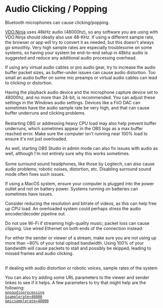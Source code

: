 # Audio Clicking / Popping

Bluetooth microphones can cause clicking/popping.

[VDO.Ninja](https://vdo.ninja/) uses 48kHz audio (48000hz), so any software you are using with VDO.Ninja should ideally also use 48-KHz. If using a different sample rate, the browser or app will try to convert it as needed, but this doesn't always go smoothly. Very high sample rates are especially troublesome on some systems, so having your system be end-to-end setup in 48khz audio is suggested and reduce any additional audio processing overhead.

If using any virtual audio cables or pro audio gear, try to increase the audio buffer packet sizes, as buffer-under issues can cause audio distortion. Too small an audio buffer on some mic preamps or virtual audio cables can lead to clicking or distortion.

Having the playback audio device and the microphone capture device set to 48000hz, and no more than 24-bit, is recommended. You can adjust these settings in the Windows audio settings. Devices like a FiiO DAC can sometimes have the audio sample rate be very high, and that can cause buffer underruns and clicking problems.\
\
Restarting OBS or addressing heavy CPU load may also help prevent buffer underruns, which sometimes appear in the OBS logs as a max buffer reached error.  Make sure the computer isn't running near 100% load to ensure it's not just overloaded. &#x20;

As well, starting OBS Studio in admin mode can also fix issues with audio as well, although I'm not entirely sure why this works sometimes.\
\
Some surround sound headphones, like those by Logitech, can also cause audio problems; robotic noises, distortion, etc. Disabling surround sound mode often fixes such issues.

If using a MacOS system, ensure your computer is plugged into the power outlet and not on battery power. Systems running on batteries can sometimes have issues.

Consider reducing the resolution and bitrate of videos, as this can help free up CPU load. An overloaded system could perhaps stress the audio encoder/decoder pipeline out.

Do not use Wi-Fi if streaming high-quality music; packet loss can cause clipping. Use wired Ethernet on both ends of the connection instead.

For either the sender or viewer of a stream, make sure you are not using up more than \~80% of your total upload bandwidth. Using 100% of your bandwidth will cause packets to stall and possibly be skipped, leading to missed frames and audio clicking.

\
If dealing with audio distortion or robotic voices, sample rates of the system



You can also try adding some URL parameters to the viewer and sender linkes to see if it helps. A few parameters to try that might help are the following:\
[`&noaudioprocessing`](../general-settings/noaudioprocessing.md)\
[`&samplerate=48000`](../advanced-settings/view-parameters/and-samplerate.md)\
[`&micsamplerate=48000`](../other-parameters.md)
